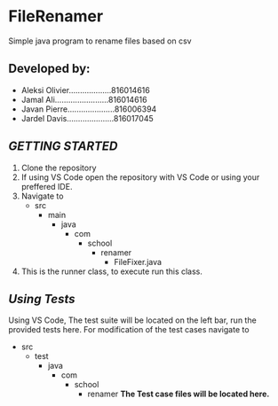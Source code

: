 # FileRenamer
Simple java program to rename files based on csv

## Developed by:           
- Aleksi Olivier...................816014616
- Jamal Ali........................816014616
- Javan Pierre.....................816006394
- Jardel Davis.....................816017045


## *GETTING STARTED*
1. Clone the repository
3. If using VS Code open the repository with VS Code or using your preffered IDE.
2. Navigate to 
   - src
     - main
       - java
         - com
           - school
             - renamer
               - FileFixer.java
3. This is the runner class, to execute run this class.

## *Using Tests*
Using VS Code, The test suite will be located on the left bar, run the provided tests here. For modification of the test cases navigate to
- src
  - test
    - java
      - com 
        - school
          - renamer 
**The Test case files will be located here.**

